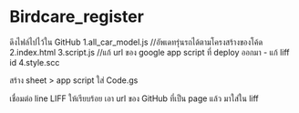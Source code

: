 # Birdcare_register

ดึงไฟล์ไปไว้ใน GitHub
1.all_car_model.js 		//อัพเดทรุ่นรถได้ตามโครงสร้างของโค้ด
2.index.html
3.script.js 				//แก้ url ของ google app script ที่ deploy ออกมา - แก้ liff id
4.style.scc

สร้าง sheet > app script
ใส่ Code.gs

เชื่อมต่อ line LIFF ให้เรียบร้อย
เอา url ของ GitHub ที่เป็น page แล้ว มาใส่ใน liff